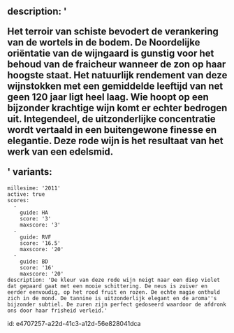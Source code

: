 description: '<p>Het terroir van schiste bevodert de verankering van de wortels in de bodem. De Noordelijke oriëntatie van de wijngaard is gunstig voor het behoud van de fraicheur wanneer de zon op haar hoogste staat. Het natuurlijk rendement van deze wijnstokken met een gemiddelde leeftijd van net geen 120 jaar ligt heel laag. Wie hoopt op een bijzonder krachtige wijn komt er echter bedrogen uit. Integendeel, de uitzonderlijke concentratie wordt vertaald in een buitengewone finesse en elegantie. Deze rode wijn is het resultaat van het werk van een edelsmid.</p>'
variants:
  -
    millesime: '2011'
    active: true
    scores:
      -
        guide: HA
        score: '3'
        maxscore: '3'
      -
        guide: RVF
        score: '16.5'
        maxscore: '20'
      -
        guide: BD
        score: '16'
        maxscore: '20'
    description: 'De kleur van deze rode wijn neigt naar een diep violet dat gepaard gaat met een mooie schittering. De neus is zuiver en eerder eenvoudig, op het rood fruit en rozen. De echte magie onthuld zich in de mond. De tannine is uitzonderlijk elegant en de aroma''s bijzonder subtiel. De zuren zijn perfect gedoseerd waardoor de afdronk ons door haar frisheid verleid.'
id: e4707257-a22d-41c3-a12d-56e828041dca
